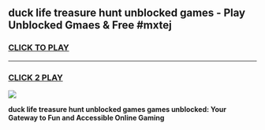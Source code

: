 
## duck life treasure hunt unblocked games - Play Unblocked Gmaes & Free #mxtej
<h3>
<a href="https://premium.freeplayer.one?title=duck_life_treasure_hunt_unblocked_games&ref=03M">CLICK TO PLAY</a></h3>
<hr>

<h3>
<a href="https://premium.freeplayer.one?title=duck_life_treasure_hunt_unblocked_games&ref=03M">CLICK 2 PLAY</a>
  
</h3>

<a href="https://premium.freeplayer.one?title=duck_life_treasure_hunt_unblocked_games&ref=03M"><img src="https://clearcache.store/games.png"></a>


**duck life treasure hunt unblocked games games unblocked: Your Gateway to Fun and Accessible Online Gaming**
